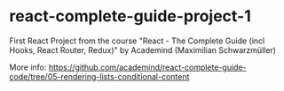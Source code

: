 # react-complete-guide-project-1
First React Project from the course "React - The Complete Guide (incl Hooks, React Router, Redux)" by Academind (Maximilian Schwarzmüller)

More info: https://github.com/academind/react-complete-guide-code/tree/05-rendering-lists-conditional-content
